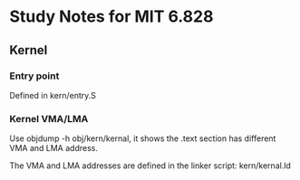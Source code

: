 # Study Notes for MIT 6.828

## Kernel

### Entry point

Defined in kern/entry.S

### Kernel VMA/LMA

Use objdump -h obj/kern/kernal, it shows the .text section has different VMA and
LMA address.

The VMA and LMA addresses are defined in the linker script: kern/kernal.ld
